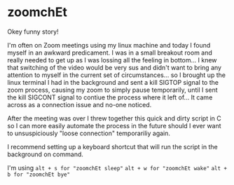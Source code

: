 # zoomchEt
Okey funny story!

I'm often on Zoom meetings using my linux machine and today I found myself in an awkward predicament. I was in a small breakout room and really needed to get up as I was lossing all the feeling in bottom...
I knew that switching of the video would be very sus and didn't want to bring any attention to myself in the current set of circumstances...
so I brought up the linux terminal I had in the background and sent a kill SIGTOP signal to the zoom process, causing my zoom to simply pause temporarily, until I sent the kill SIGCONT signal to contiue the process where it left of... It came across as a connection issue and no-one noticed.

After the meeting was over I threw together this quick and dirty script in C so I can more easily automate the process in the future should I ever want to unsuspiciously "loose connection" temporariliy again.

I recommend setting up a keyboard shortcut that will run the script in the background on command.

I'm using 
  ```alt + s for "zoomchEt sleep"```
  ```alt + w for "zoomchEt wake"```
  ```alt + b for "zoomchEt bye"```
